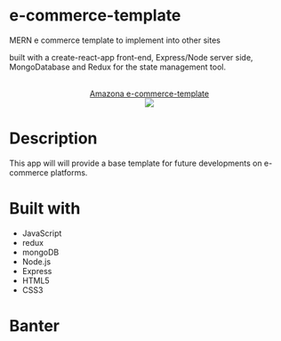 # e-commerce-template
MERN e commerce template to implement into other sites


built with a create-react-app front-end, Express/Node server side, MongoDatabase and Redux for the state management tool. 

<p align="center">
  <br>
  <a href="">Amazona e-commerce-template</a> 
  <br>
  <img src="./frontend/public/images/amazona-min.png">
</p>

# Description

This app will will provide a base template for future developments on e-commerce platforms. 

# Built with

- JavaScript
- redux
- mongoDB
- Node.js
- Express
- HTML5
- CSS3

# Banter

